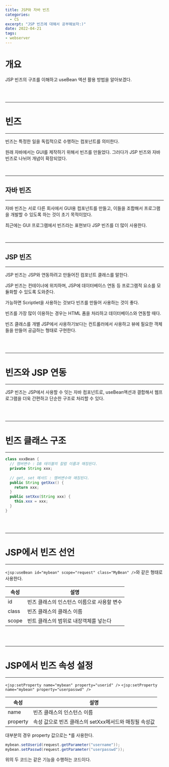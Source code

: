 ```yaml
---
title: JSP와 자바 빈즈
categories: 
  - CS
excerpt: "JSP 빈즈에 대해서 공부해보자:)"
date: 2022-04-21
tags:
- webserver
---
```


# 개요

JSP 빈즈의 구조를 이해하고 useBean 액션 활용 방법을 알아보겠다.

<br />
<br />

---

# 빈즈

---

빈즈는 특정한 일을 독립적으로 수행하는 컴포넌트를 의미한다.

원래 자바에서는 GUI를 제작하기 위해서 빈즈를 만들었다. 그러다가 JSP 빈즈와 자바 빈즈로 나뉘어 개념이 확장되었다.


<br />

---

## 자바 빈즈

---

자바 빈즈는 서로 다른 회사에서 GUI용 컴포넌트를 만들고, 이들을 조합해서 프로그램을 개발할 수 있도록 하는 것이 초기 목적이었다.

최근에는 GUI 프로그램에서 빈즈라는 표현보다 JSP 빈즈를 더 많이 사용한다.

<br />

---

## JSP 빈즈

---

JSP 빈즈는 JSP와 연동하려고 만들어진 컴포넌트 클래스를 말한다.

JSP 빈즈는 컨테이너에 위치하며, JSP에 데이터베이스 연동 등 프로그램적 요소를 모듈화할 수 있도록 도와준다.

가능하면 Scriptlet을 사용하는 것보다 빈즈를 만들어 사용하는 것이 좋다.

빈즈를 가장 많이 이용하는 경우는 HTML 폼을 처리하고 데이터베이스와 연동할 때다.

빈즈 클래스를 개별 JSP에서 사용하기보다는 컨트롤러에서 사용하고 뷰에 필요한 객체들을 만들어 공급하는 형태로 구현한다.

<br />
<br />

---

# 빈즈와 JSP 연동

---

JSP 빈즈는 JSP에서 사용할 수 잇는 자바 컴포넌트로, useBean액션과 결합해서 웹프로그램을 더욱 간편하고 단순한 구조로 처리할 수 있다.

<br />
<br />

---

# 빈즈 클래스 구조

---

```java
class xxxBean {
  // 멤버변수 : DB 테이블의 칼럼 이름과 매칭된다.
  private String xxx;
  
  // get, set 메서드 : 멤버변수와 매칭된다.
  public String getXxx() {
    return xxx;
  }
  public setXxx(String xxx) {
    this.xxx = xxx;
  }
}
```

<br />
<br />

---

# JSP에서 빈즈 선언

---

`<jsp:useBean id="mybean" scope="request" class="MyBean" />`와 같은 형태로 사용한다.

| 속성 | 설명 |
| --- | --- |
| id | 빈즈 클래스의 인스턴스 이름으로 사용할 변수 |
| class | 빈즈 클래스의 클래스 이름 | 
| scope | 빈트 클래스의 범위로 내장객체를 넣는다 |

<br />
<br />

---

# JSP에서 빈즈 속성 설정

---

`<jsp:setProperty name="mybean" property="userid" />`
`<jsp:setProperty name="mybean" property="userpasswd" />`

| 속성 | 설명 |
| --- | --- |
| name | 빈즈 클래스의 인스턴스 이름 |
| property | 속성 값으로 빈즈 클래스의 setXxx메서드와 매칭될 속성값 |

대부분의 경우 property 값으로는 *를 사용한다.

```java
mybean.setUserid(request.getParameter("username"));
mybean.setPasswd(request.getParameter("userpasswd"));
```
위의 두 코드는 같은 기능을 수행하는 코드이다.

